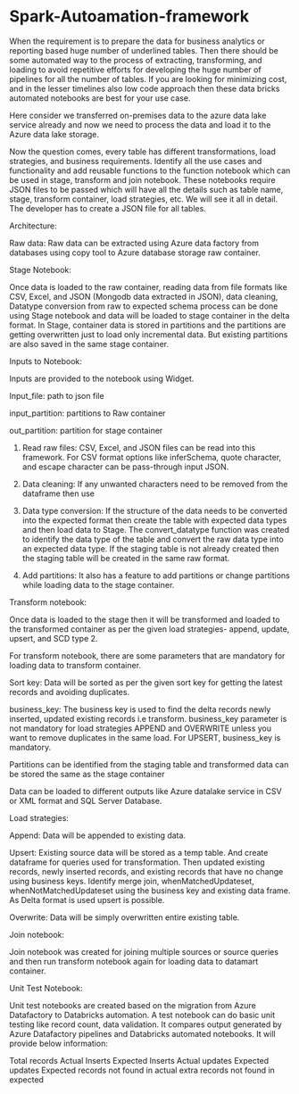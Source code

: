 # Spark-Autoamation-framework
When the requirement is to prepare the data for business analytics or reporting based huge number of underlined tables. Then there should be some automated way to the process of extracting, transforming, and loading to avoid repetitive efforts for developing the huge number of pipelines for all the number of tables. If you are looking for minimizing cost, and in the lesser timelines also low code approach then these data bricks automated notebooks are best for your use case.

Here consider we transferred on-premises data to the azure data lake service already and now we need to process the data and load it to the Azure data lake storage.

Now the question comes, every table has different transformations, load strategies, and business requirements. Identify all the use cases and functionality and add reusable functions to the function notebook which can be used in stage, transform and join notebook. These notebooks require JSON files to be passed which will have all the details such as table name, stage, transform container, load strategies, etc. We will see it all in detail. The developer has to create a JSON file for all tables.

Architecture:


Raw data: Raw data can be extracted using Azure data factory from databases using copy tool to Azure database storage raw container.

Stage Notebook:

Once data is loaded to the raw container, reading data from file formats like CSV, Excel, and JSON (Mongodb data extracted in JSON), data cleaning, Datatype conversion from raw to expected schema process can be done using Stage notebook and data will be loaded to stage container in the delta format. In Stage, container data is stored in partitions and the partitions are getting overwritten just to load only incremental data. But existing partitions are also saved in the same stage container.

Inputs to Notebook:

Inputs are provided to the notebook using Widget.

Input_file: path to json file

input_partition: partitions to Raw container

out_partition: partition for stage container

1. Read raw files: CSV, Excel, and JSON files can be read into this framework. For CSV format options like inferSchema, quote character, and escape character can be pass-through input JSON.

2. Data cleaning: If any unwanted characters need to be removed from the dataframe then use

3. Data type conversion: If the structure of the data needs to be converted into the expected format then create the table with expected data types and then load data to Stage. The convert_datatype function was created to identify the data type of the table and convert the raw data type into an expected data type. If the staging table is not already created then the staging table will be created in the same raw format.

4. Add partitions: It also has a feature to add partitions or change partitions while loading data to the stage container.

Transform notebook:

Once data is loaded to the stage then it will be transformed and loaded to the transformed container as per the given load strategies- append, update, upsert, and SCD type 2.

For transform notebook, there are some parameters that are mandatory for loading data to transform container.

Sort key: Data will be sorted as per the given sort key for getting the latest records and avoiding duplicates.

business_key: The business key is used to find the delta records newly inserted, updated existing records i.e transform. business_key parameter is not mandatory for load strategies APPEND and OVERWRITE unless you want to remove duplicates in the same load. For UPSERT, business_key is mandatory.

Partitions can be identified from the staging table and transformed data can be stored the same as the stage container

Data can be loaded to different outputs like Azure datalake service in CSV or XML format and SQL Server Database.

Load strategies:

Append: Data will be appended to existing data.

Upsert: Existing source data will be stored as a temp table. And create dataframe for queries used for transformation. Then updated existing records, newly inserted records, and existing records that have no change using business keys. Identify merge join, whenMatchedUpdateset, whenNotMatchedUpdateset using the business key and existing data frame. As Delta format is used upsert is possible.

Overwrite: Data will be simply overwritten entire existing table.

Join notebook:

Join notebook was created for joining multiple sources or source queries and then run transform notebook again for loading data to datamart container.

Unit Test Notebook:

Unit test notebooks are created based on the migration from Azure Datafactory to Databricks automation. A test notebook can do basic unit testing like record count, data validation. It compares output generated by Azure Datafactory pipelines and Databricks automated notebooks. It will provide below information:

Total records
Actual Inserts
Expected Inserts
Actual updates
Expected updates
Expected records not found in actual
extra records not found in expected
